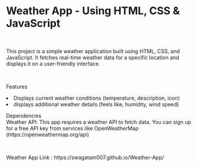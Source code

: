 
<h1>Weather App - Using HTML, CSS & JavaScript</h1>
<br>
<p>This project is a simple weather application built using HTML, CSS, and JavaScript. It fetches real-time weather data for a specific location and displays it on a user-friendly interface.
</p>
<br>
<p>Features</p>
<li>Displays current weather conditions (temperature, description, icon)</li>
<li>displays additional weather details (feels like, humidity, wind speed)</li>
<p>
Dependencies
<br>
Weather API: This app requires a weather API to fetch data. You can sign up for a free API key from services like OpenWeatherMap (https://openweathermap.org/api)
</p>
<br>
<p>
  Weather App Link : https://swagatam007.github.io/Weather-App/
</p>
